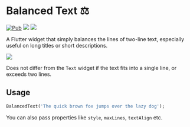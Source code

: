 # Balanced Text ⚖️

[![Pub](https://img.shields.io/pub/v/balanced_text.svg?style=popout)](https://pub.dartlang.org/packages/balanced_text)
[![](https://img.shields.io/badge/github-rasitayaz-red)](https://github.com/rasitayaz)
[![](https://img.shields.io/badge/buy&nbsp;me&nbsp;a&nbsp;coffee-donate-blue)](https://www.buymeacoffee.com/RasitAyaz)

A Flutter widget that simply balances the lines of two-line text, especially useful on long titles or short descriptions.

![](https://raw.githubusercontent.com/rasitayaz/flutter-balanced-text/master/sample.jpg)

Does not differ from the `Text` widget if the text fits into a single line, or exceeds two lines.


## Usage

```dart
BalancedText('The quick brown fox jumps over the lazy dog');
```

You can also pass properties like `style`, `maxLines`, `textAlign` etc.
